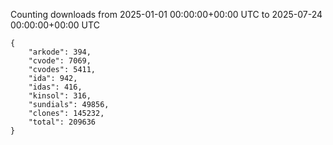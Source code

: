 
Counting downloads from 2025-01-01 00:00:00+00:00 UTC to 2025-07-24 00:00:00+00:00 UTC

```
{
    "arkode": 394,
    "cvode": 7069,
    "cvodes": 5411,
    "ida": 942,
    "idas": 416,
    "kinsol": 316,
    "sundials": 49856,
    "clones": 145232,
    "total": 209636
}
```
